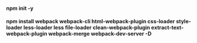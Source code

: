 #### npm init -y

#### npm install webpack webpack-cli html-webpack-plugin css-loader style-loader less-loader less file-loader clean-webpack-plugin extract-text-webpack-plugin webpack-merge webpack-dev-server -D